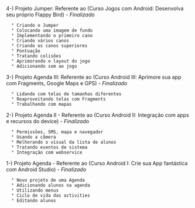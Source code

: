 4-) Projeto Jumper: Referente ao (Curso Jogos com Android: Desenvolva seu próprio Flappy Bird) - *Finalizado*

      ° Criando o Jumper
      ° Colocando uma imagem de fundo
      ° Implementando o primeiro cano
      ° Criando vários canos
      ° Criando os canos superiores
      ° Pontuação
      ° Tratando colisões
      ° Aprimorando o layout do jogo
      ° Adicionando som ao jogo

3-) Projeto Agenda III: Referente ao (Curso Android III: Aprimore sua app com Fragments, Google Maps e GPS) - *Finalizado*

      ° Lidando com telas de tamanhos diferentes
      ° Reaproveitando telas com Fragments
      ° Trabalhando com mapas   
  
2-)   Projeto Agenda II - Referente ao (Curso Android II: Integração com apps e recursos do device) - *Finalizado*

      ° Permissões, SMS, mapa e navegador
      ° Usando a câmera
      ° Melhorando o visual da lista de alunos
      ° Tratando eventos de sistema
      ° Integração com webservice    

1-)   Projeto Agenda - Referente ao (Curso Android I: Crie sua App fantástica com Android Studio) - *Finalizado*

      ° Novo projeto de uma Agenda      
      ° Adicionando alunos na agenda
      ° Utilizando menus
      ° Ciclo de vida das activities
      ° Editando alunos
